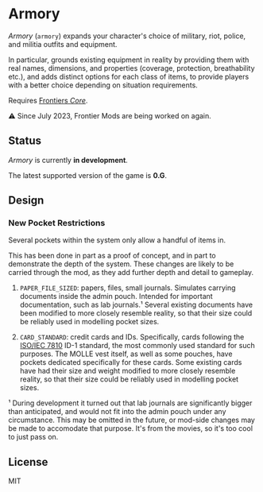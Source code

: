 # Armory

*Armory* (`armory`) expands your character's choice of military, riot, police, and militia outfits and equipment.

In particular, grounds existing equipment in reality by providing them with real names, dimensions, and properties (coverage, protection, breathability etc.), and adds distinct options for each class of items, to provide players with a better choice depending on situation requirements.

Requires [Frontiers *Core*](https://github.com/FrontierMods/Core).

⚠ Since July 2023, Frontier Mods are being worked on again.


## Status

*Armory* is currently **in development**.

The latest supported version of the game is **0.G**.


## Design

### New Pocket Restrictions

Several pockets within the system only allow a handful of items in.

This has been done in part as a proof of concept, and in part to demonstrate the depth of the system. These changes are likely to be carried through the mod, as they add further depth and detail to gameplay.

1. `PAPER_FILE_SIZED`: papers, files, small journals. Simulates carrying documents inside the admin pouch. Intended for important documentation, such as lab journals.¹ Several existing documents have been modified to more closely resemble reality, so that their size could be reliably used in modelling pocket sizes.

2. `CARD_STANDARD`: credit cards and IDs. Specifically, cards following the [ISO/IEC 7810](https://en.wikipedia.org/wiki/ISO/IEC_7810) ID-1 standard, the most commonly used standard for such purposes. The MOLLE vest itself, as well as some pouches, have pockets dedicated specifically for these cards. Some existing cards have had their size and weight modified to more closely resemble reality, so that their size could be reliably used in modelling pocket sizes.

¹ During development it turned out that lab journals are significantly bigger than anticipated, and would not fit into the admin pouch under any circumstance. This may be omitted in the future, or mod-side changes may be made to accomodate that purpose. It's from the movies, so it's too cool to just pass on.


## License

MIT